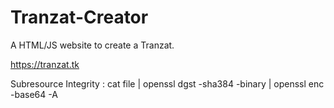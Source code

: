 # Tranzat-Creator

A HTML/JS website to create a Tranzat.

https://tranzat.tk

Subresource Integrity : cat file | openssl dgst -sha384 -binary | openssl enc -base64 -A